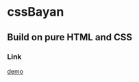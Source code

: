 # cssBayan



## Build on pure HTML and CSS
### Link
[demo](https://katyakan.github.io/cssBayan/cssBayan)
